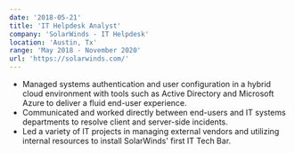 ```yaml
---
date: '2018-05-21'
title: 'IT Helpdesk Analyst'
company: 'SolarWinds - IT Helpdesk'
location: 'Austin, Tx'
range: 'May 2018 - November 2020'
url: 'https://solarwinds.com/'
---
```


- Managed systems authentication and user configuration in a hybrid cloud environment with tools such as Active Directory and Microsoft Azure to deliver a fluid end-user experience.
- Communicated and worked directly between end-users and IT systems departments to resolve client and server-side incidents.
- Led a variety of IT projects in managing external vendors and utilizing internal resources to install SolarWinds' first IT Tech Bar.
